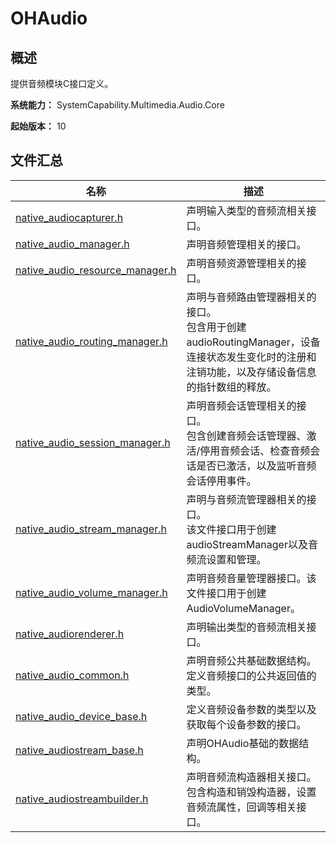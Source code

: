 # OHAudio
<!--Kit: Audio Kit-->
<!--Subsystem: Multimedia-->
<!--Owner: @songshenke-->
<!--SE: @caixuejiang; @hao-liangfei; @zhanganxiang-->
<!--TSE: @Filger-->

## 概述

提供音频模块C接口定义。

**系统能力：** SystemCapability.Multimedia.Audio.Core

**起始版本：** 10

## 文件汇总

| 名称 | 描述 |
| -- | -- |
| [native_audiocapturer.h](capi-native-audiocapturer-h.md) | 声明输入类型的音频流相关接口。 |
| [native_audio_manager.h](capi-native-audio-manager-h.md) | 声明音频管理相关的接口。 |
| [native_audio_resource_manager.h](capi-native-audio-resource-manager-h.md) | 声明音频资源管理相关的接口。 |
| [native_audio_routing_manager.h](capi-native-audio-routing-manager-h.md) | 声明与音频路由管理器相关的接口。<br> 包含用于创建audioRoutingManager，设备连接状态发生变化时的注册和注销功能，以及存储设备信息的指针数组的释放。 |
| [native_audio_session_manager.h](capi-native-audio-session-manager-h.md) | 声明音频会话管理相关的接口。<br> 包含创建音频会话管理器、激活/停用音频会话、检查音频会话是否已激活，以及监听音频会话停用事件。 |
| [native_audio_stream_manager.h](capi-native-audio-stream-manager-h.md) | 声明与音频流管理器相关的接口。<br> 该文件接口用于创建audioStreamManager以及音频流设置和管理。 |
| [native_audio_volume_manager.h](capi-native-audio-volume-manager-h.md) | 声明音频音量管理器接口。该文件接口用于创建AudioVolumeManager。 |
| [native_audiorenderer.h](capi-native-audiorenderer-h.md) | 声明输出类型的音频流相关接口。 |
| [native_audio_common.h](capi-native-audio-common-h.md) | 声明音频公共基础数据结构。<br> 定义音频接口的公共返回值的类型。 |
| [native_audio_device_base.h](capi-native-audio-device-base-h.md) | 定义音频设备参数的类型以及获取每个设备参数的接口。 |
| [native_audiostream_base.h](capi-native-audiostream-base-h.md) | 声明OHAudio基础的数据结构。 |
| [native_audiostreambuilder.h](capi-native-audiostreambuilder-h.md) | 声明音频流构造器相关接口。<br> 包含构造和销毁构造器，设置音频流属性，回调等相关接口。 |
